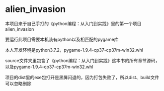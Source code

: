# alien_invasion
本项目来于自己手打的《python编程：从入门到实践》里的第一个项目alien_invasion

要运行此项目需要本机装有python以及相匹配的pygame库

本人开发环境是python3.7.2，pygame-1.9.4-cp37-cp37m-win32.whl

source文件夹里包含了《python编程：从入门到实践》这本书的所有章节源码，以及pygame-1.9.4-cp37-cp37m-win32.whl

项目的dist里的exe包打开是黑屏闪退的，因为打包失败了，所以dist、build文件可以忽略删除
